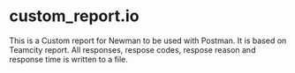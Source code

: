 # custom_report.io

This is a Custom report for Newman to be used with Postman.
It is based on Teamcity report.
All responses, respose codes, respose reason and response time is written to a file.
